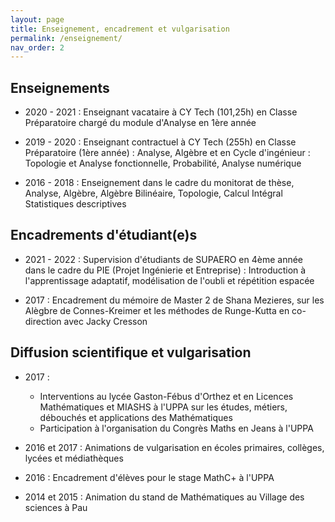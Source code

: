```yaml
---
layout: page
title: Enseignement, encadrement et vulgarisation
permalink: /enseignement/
nav_order: 2
---
```


## Enseignements

- 2020 - 2021 : Enseignant vacataire à CY Tech (101,25h) en Classe Préparatoire chargé du module d'Analyse en 1ère année 

- 2019 - 2020 : Enseignant contractuel à CY Tech (255h) en Classe Préparatoire (1ère année) : Analyse, Algèbre et en Cycle d'ingénieur : Topologie et Analyse fonctionnelle, Probabilité, Analyse numérique

- 2016 - 2018 : Enseignement dans le cadre du monitorat de thèse, Analyse, Algèbre, Algèbre Bilinéaire, Topologie, Calcul Intégral Statistiques descriptives

## Encadrements d'étudiant(e)s

- 2021 - 2022 : Supervision d'étudiants de SUPAERO en 4ème année dans le cadre du PIE (Projet Ingénierie et Entreprise) : Introduction à l'apprentissage adaptatif, modélisation de l'oubli et répétition espacée 

- 2017 : Encadrement du mémoire de Master 2 de Shana Mezieres, sur les Alègbre de Connes-Kreimer et les méthodes de Runge-Kutta en co-direction avec Jacky Cresson 

## Diffusion scientifique et vulgarisation 

- 2017 : 
   * Interventions au lycée Gaston-Fébus d'Orthez et en Licences Mathématiques et MIASHS à l'UPPA sur les études, métiers, débouchés et applications des Mathématiques  
   * Participation à l'organisation du Congrès Maths en Jeans à l'UPPA

- 2016 et 2017 : Animations de vulgarisation en écoles primaires, collèges, lycées et médiathèques

- 2016 : Encadrement d'élèves pour le stage MathC+ à l'UPPA 

- 2014 et 2015 : Animation du stand de Mathématiques au Village des sciences à Pau 
